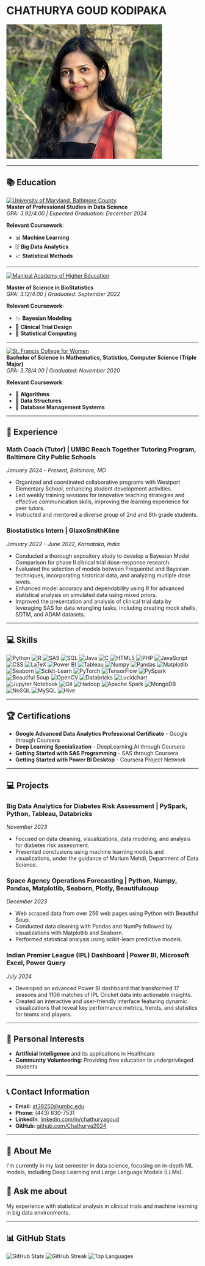 # CHATHURYA GOUD KODIPAKA
![Headshot Photo](pic.png)

---

## 📚 Education

[![University of Maryland, Baltimore County](https://img.shields.io/badge/University_of_Maryland_Baltimore_County-%230077B5.svg?style=for-the-badge&logo=university&logoColor=white)](https://umbc.edu)  
**Master of Professional Studies in Data Science**  
*GPA: 3.92/4.00 | Expected Graduation: December 2024*

**Relevant Coursework**:  
- 📊 **Machine Learning**
- 🗄️ **Big Data Analytics**
- 📈 **Statistical Methods**

---

[![Manipal Academy of Higher Education](https://img.shields.io/badge/Manipal_Academy_of_Higher_Education-%234CAF50.svg?style=for-the-badge)](https://manipal.edu) 

**Master of Science in BioStatistics**  
*GPA: 3.12/4.00 | Graduated: September 2022*

**Relevant Coursework**:  
- 📉 **Bayesian Modeling**
- 🧪 **Clinical Trial Design**
- 🔢 **Statistical Computing**


---

[![St. Francis College for Women](https://img.shields.io/badge/St_Francis_College_for_Women-%2300599C.svg?style=for-the-badge)](https://www.sfc.ac.in)  
**Bachelor of Science in Mathematics, Statistics, Computer Science (Triple Major)**  
*GPA: 3.78/4.00 | Graduated: November 2020*

**Relevant Coursework**:  
- 📐 **Algorithms**
- 🔗 **Data Structures**
- 💾 **Database Management Systems**


---

## 💼 Experience

### Math Coach (Tutor) | UMBC Reach Together Tutoring Program, Baltimore City Public Schools
*January 2024 – Present, Baltimore, MD*

- Organized and coordinated collaborative programs with Westport Elementary School, enhancing student development activities.
- Led weekly training sessions for innovative teaching strategies and effective communication skills, improving the learning experience for peer tutors.
- Instructed and mentored a diverse group of 2nd and 8th grade students.

### Biostatistics Intern | GlaxoSmithKline
*January 2022 – June 2022, Karnataka, India*

- Conducted a thorough expository study to develop a Bayesian Model Comparison for phase II clinical trial dose-response research.
- Evaluated the selection of models between Frequentist and Bayesian techniques, incorporating historical data, and analyzing multiple dose levels.
- Enhanced model accuracy and dependability using R for advanced statistical analysis on simulated data using mixed priors.
- Improved the presentation and analysis of clinical trial data by leveraging SAS for data wrangling tasks, including creating mock shells, SDTM, and ADAM datasets.

---

## 💻 Skills

![Python](https://img.shields.io/badge/python-3670A0?style=for-the-badge&logo=python&logoColor=ffdd54) 
![R](https://img.shields.io/badge/r-%23276DC3.svg?style=for-the-badge&logo=r&logoColor=white) 
![SAS](https://img.shields.io/badge/sas-%234B0082.svg?style=for-the-badge&logo=sas&logoColor=white) 
![SQL](https://img.shields.io/badge/sql-%2300599C.svg?style=for-the-badge&logo=sql&logoColor=white) 
![Java](https://img.shields.io/badge/java-%23ED8B00.svg?style=for-the-badge&logo=openjdk&logoColor=white) 
![C](https://img.shields.io/badge/c-%2300599C.svg?style=for-the-badge&logo=c&logoColor=white) 
![HTML5](https://img.shields.io/badge/html5-%23E34F26.svg?style=for-the-badge&logo=html5&logoColor=white) 
![PHP](https://img.shields.io/badge/php-%23777BB4.svg?style=for-the-badge&logo=php&logoColor=white) 
![JavaScript](https://img.shields.io/badge/javascript-%23F7DF1E.svg?style=for-the-badge&logo=javascript&logoColor=black) 
![CSS](https://img.shields.io/badge/css-%231572B6.svg?style=for-the-badge&logo=css3&logoColor=white) 
![LaTeX](https://img.shields.io/badge/latex-%23008080.svg?style=for-the-badge&logo=latex&logoColor=white) 
![Power BI](https://img.shields.io/badge/Power_BI-F2C811?style=for-the-badge&logo=powerbi&logoColor=black) 
![Tableau](https://img.shields.io/badge/Tableau-%23E97627.svg?style=for-the-badge&logo=Tableau&logoColor=white) 
![Numpy](https://img.shields.io/badge/Numpy-%23013243.svg?style=for-the-badge&logo=numpy&logoColor=white) 
![Pandas](https://img.shields.io/badge/pandas-%23150458.svg?style=for-the-badge&logo=pandas&logoColor=white) 
![Matplotlib](https://img.shields.io/badge/Matplotlib-%23ffffff.svg?style=for-the-badge&logo=Matplotlib&logoColor=black) 
![Seaborn](https://img.shields.io/badge/Seaborn-%231f77b4.svg?style=for-the-badge&logo=seaborn&logoColor=white) 
![Scikit-Learn](https://img.shields.io/badge/scikit--learn-%23F7931E.svg?style=for-the-badge&logo=scikit-learn&logoColor=white) 
![PyTorch](https://img.shields.io/badge/PyTorch-%23EE4C2C.svg?style=for-the-badge&logo=PyTorch&logoColor=white) 
![TensorFlow](https://img.shields.io/badge/TensorFlow-%23FF6F00.svg?style=for-the-badge&logo=TensorFlow&logoColor=white) 
![PySpark](https://img.shields.io/badge/PySpark-%23E25A1C.svg?style=for-the-badge&logo=apachespark&logoColor=white) 
![Beautiful Soup](https://img.shields.io/badge/Beautiful_Soup-%23800000.svg?style=for-the-badge&logo=python&logoColor=white) 
![OpenCV](https://img.shields.io/badge/OpenCV-%23ffffff.svg?style=for-the-badge&logo=OpenCV&logoColor=black) 
![Databricks](https://img.shields.io/badge/Databricks-%23FF5733.svg?style=for-the-badge&logo=databricks&logoColor=white) 
![Lucidchart](https://img.shields.io/badge/Lucidchart-%23FBB040.svg?style=for-the-badge&logo=lucidchart&logoColor=white) 
![Jupyter Notebook](https://img.shields.io/badge/Jupyter_Notebook-%23F37626.svg?style=for-the-badge&logo=jupyter&logoColor=white) 
![Git](https://img.shields.io/badge/Git-%23F05033.svg?style=for-the-badge&logo=git&logoColor=white) 
![Hadoop](https://img.shields.io/badge/Hadoop-%232DC4CC.svg?style=for-the-badge&logo=apachehadoop&logoColor=white) 
![Apache Spark](https://img.shields.io/badge/Apache%20Spark-FDEE21?style=for-the-badge&logo=apachespark&logoColor=black) 
![MongoDB](https://img.shields.io/badge/MongoDB-%234ea94b.svg?style=for-the-badge&logo=mongodb&logoColor=white) 
![NoSQL](https://img.shields.io/badge/NoSQL-%234ea94b.svg?style=for-the-badge&logo=nosql&logoColor=white) 
![MySQL](https://img.shields.io/badge/MySQL-%2300f.svg?style=for-the-badge&logo=mysql&logoColor=white) 
![Hive](https://img.shields.io/badge/Hive-%23FF5733.svg?style=for-the-badge&logo=apachehive&logoColor=white) 

---

## 🏆 Certifications

- **Google Advanced Data Analytics Professional Certificate** - Google through Coursera
- **Deep Learning Specialization** - DeepLearning.AI through Coursera
- **Getting Started with SAS Programming** - SAS through Coursera
- **Getting Started with Power BI Desktop** - Coursera Project Network

---

## 💻 Projects

### Big Data Analytics for Diabetes Risk Assessment | PySpark, Python, Tableau, Databricks
*November 2023*

- Focused on data cleaning, visualizations, data modeling, and analysis for diabetes risk assessment.
- Presented conclusions using machine learning models and visualizations, under the guidance of Marium Mehdi, Department of Data Science.

### Space Agency Operations Forecasting | Python, Numpy, Pandas, Matplotlib, Seaborn, Plotly, Beautifulsoup
*December 2023*

- Web scraped data from over 256 web pages using Python with Beautiful Soup.
- Conducted data cleaning with Pandas and NumPy followed by visualizations with Matplotlib and Seaborn.
- Performed statistical analysis using scikit-learn predictive models.

### Indian Premier League (IPL) Dashboard | Power BI, Microsoft Excel, Power Query
*July 2024*

- Developed an advanced Power BI dashboard that transformed 17 seasons and 1106 matches of IPL Cricket data into actionable insights.
- Created an interactive and user-friendly interface featuring dynamic visualizations that reveal key performance metrics, trends, and statistics for teams and players.

---

## 🎯 Personal Interests

- **Artificial Intelligence** and its applications in Healthcare
- **Community Volunteering**: Providing free education to underprivileged students

---

## 📞 Contact Information

- **Email**: [at39250@umbc.edu](mailto:at39250@umbc.edu)
- **Phone**: (443) 830-7531
- **LinkedIn**: [linkedin.com/in/chathuryagoud](https://linkedin.com/in/chathuryagoud)
- **GitHub**: [github.com/Chathurya2024](https://github.com/Chathurya2024)

---

## 💫 About Me

I'm currently in my last semester in data science, focusing on in-depth ML models, including Deep Learning and Large Language Models (LLMs).

## 💬 Ask me about
My experience with statistical analysis in clinical trials and machine learning in big data environments.

---

## 📊 GitHub Stats

![GitHub Stats](https://github-readme-stats.vercel.app/api?username=Chathurya2024&theme=dark&hide_border=false&include_all_commits=false&count_private=false)
![GitHub Streak](https://github-readme-streak-stats.herokuapp.com/?user=Chathurya2024&theme=dark&hide_border=false)
![Top Languages](https://github-readme-stats.vercel.app/api/top-langs/?username=Chathurya2024&theme=dark&hide_border=false&include_all_commits=false&count_private=false&layout=compact)
